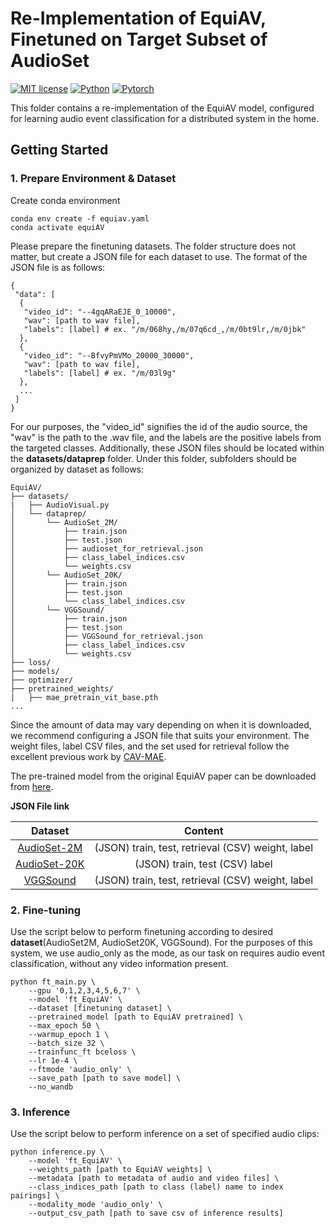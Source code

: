 # Re-Implementation of EquiAV, Finetuned on Target Subset of AudioSet


[![MIT license](https://img.shields.io/badge/License-MIT-blue.svg)](https://lbesson.mit-license.org/)
[![Python](https://img.shields.io/badge/python-3.8-blue.svg)](https://www.python.org/downloads/release/python-311/)
[![Pytorch](https://img.shields.io/badge/Pytorch-1.10.1-red.svg)](https://pytorch.org/get-started/previous-versions/#v21)


This folder contains a re-implementation of the EquiAV model, configured for learning audio event classification for a distributed system in the home.

## Getting Started
### 1. Prepare Environment & Dataset
Create conda environment
```
conda env create -f equiav.yaml
conda activate equiAV
```

Please prepare the finetuning datasets. The folder structure does not matter, but create a JSON file for each dataset to use. The format of the JSON file is as follows:

```
{
 "data": [
  {
   "video_id": "--4gqARaEJE_0_10000",
   "wav": [path to wav file],
   "labels": [label] # ex. "/m/068hy,/m/07q6cd_,/m/0bt9lr,/m/0jbk"
  },
  {
   "video_id": "--BfvyPmVMo_20000_30000",
   "wav": [path to wav file],
   "labels": [label] # ex. "/m/03l9g"
  },
  ...
 ]
}
```

For our purposes, the "video_id" signifies the id of the audio source, the "wav" is the path to the .wav file, and the labels are the positive labels from the targeted classes. Additionally, these JSON files should be located within the **datasets/dataprep** folder. Under this folder, subfolders should be organized by dataset as follows:

```
EquiAV/
├── datasets/
|   ├── AudioVisual.py
│   └── dataprep/
│       └── AudioSet_2M/    
│           ├── train.json
│           ├── test.json
│           ├── audioset_for_retrieval.json
│           ├── class_label_indices.csv
│           └── weights.csv 
│       └── AudioSet_20K/   
│           ├── train.json
│           ├── test.json
│           └── class_label_indices.csv
│       └── VGGSound/       
│           ├── train.json
│           ├── test.json
│           ├── VGGSound_for_retrieval.json
│           ├── class_label_indices.csv
│           └── weights.csv 
├── loss/
├── models/
├── optimizer/
├── pretrained_weights/
|   ├── mae_pretrain_vit_base.pth
...
```
Since the amount of data may vary depending on when it is downloaded, we recommend configuring a JSON file that suits your environment. The weight files, label CSV files, and the set used for retrieval follow the excellent previous work by [CAV-MAE](https://github.com/YuanGongND/cav-mae).

The pre-trained model from the original EquiAV paper can be downloaded from [here](https://docs.google.com/uc?export=download&id=1QCvBcu-CAXFLKqfk0G7niO2JO5kf74K6).

**JSON File link**

|          Dataset       |                              Content                             |
|:-------------------------:|:----------------------------------------------------------------:|
|   [AudioSet-2M](https://drive.google.com/drive/folders/1Nqz41Y-QS5FPsrgkkCIKLsL51m1HruA5?usp=drive_link)   |   (JSON) train, test, retrieval (CSV) weight, label  |
|   [AudioSet-20K](https://drive.google.com/drive/folders/1kxjzTjUR4k-68otIhzTP2UaZc9vHusR2?usp=drive_link)  |        (JSON) train, test (CSV) label       |
|   [VGGSound](https://drive.google.com/drive/folders/1rLv8fTpUNqkdQjD3T6RT5iHpGFmv1erG?usp=sharing)   |   (JSON) train, test, retrieval (CSV) weight, label   |


### 2. Fine-tuning
Use the script below to perform finetuning according to desired **dataset**(AudioSet2M, AudioSet20K, VGGSound). For the purposes of this system, we use audio_only as the mode, as our task on requires audio event classification, without any video information present.

```
python ft_main.py \
    --gpu '0,1,2,3,4,5,6,7' \
    --model 'ft_EquiAV' \
    --dataset [finetuning dataset] \
    --pretrained_model [path to EquiAV pretrained] \
    --max_epoch 50 \
    --warmup_epoch 1 \
    --batch_size 32 \
    --trainfunc_ft bceloss \
    --lr 1e-4 \
    --ftmode 'audio_only' \
    --save_path [path to save model] \
    --no_wandb
```


### 3. Inference

Use the script below to perform inference on a set of specified audio clips:


```
python inference.py \
    --model 'ft_EquiAV' \
    --weights_path [path to EquiAV weights] \
    --metadata [path to metadata of audio and video files] \
    --class_indices_path [path to class (label) name to index pairings] \
    --modality_mode 'audio_only' \
    --output_csv_path [path to save csv of inference results]
```
